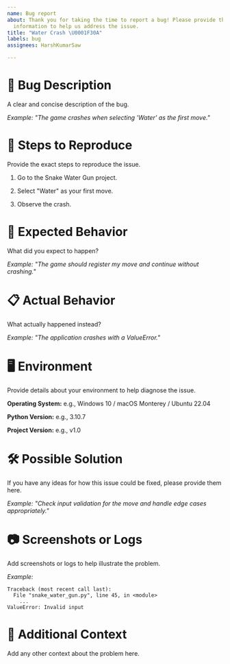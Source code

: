 ```yaml
---
name: Bug report
about: Thank you for taking the time to report a bug! Please provide the following
  information to help us address the issue.
title: "Water Crash \U0001F30A"
labels: bug
assignees: HarshKumarSaw

---
```


# 🐛 Bug Description

A clear and concise description of the bug.

*Example: "The game crashes when selecting 'Water' as the first move."*


# 📝 Steps to Reproduce

Provide the exact steps to reproduce the issue.

1. Go to the Snake Water Gun project.


2. Select "Water" as your first move.


3. Observe the crash.




# 🤔 Expected Behavior

What did you expect to happen?

*Example: "The game should register my move and continue without crashing."*

# 📋 Actual Behavior

What actually happened instead?

*Example: "The application crashes with a ValueError."*

# 🖥️ Environment

Provide details about your environment to help diagnose the issue.

**Operating System:** e.g., Windows 10 / macOS Monterey / Ubuntu 22.04

**Python Version:** e.g., 3.10.7

**Project Version:** e.g., v1.0



# 🛠️ Possible Solution

If you have any ideas for how this issue could be fixed, please provide them here.

*Example: "Check input validation for the move and handle edge cases appropriately."*


# 📷 Screenshots or Logs

Add screenshots or logs to help illustrate the problem.

*Example:*

```
Traceback (most recent call last):
  File "snake_water_gun.py", line 45, in <module>
    ...
ValueError: Invalid input
```


# 🔗 Additional Context

Add any other context about the problem here.
